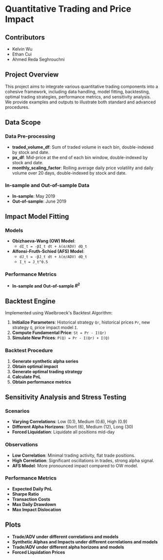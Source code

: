 # Quantitative Trading and Price Impact

## Contributors
- Kelvin Wu
- Ethan Cui
- Ahmed Reda Seghrouchni

## Project Overview
This project aims to integrate various quantitative trading components into a cohesive framework, including data handling, model fitting, backtesting, optimal trading strategies, performance metrics, and sensitivity analysis. We provide examples and outputs to illustrate both standard and advanced procedures.

## Data Scope
### Data Pre-processing
- **traded_volume_df**: Sum of traded volume in each bin, double-indexed by stock and date.
- **px_df**: Mid-price at the end of each bin window, double-indexed by stock and date.
- **monthly_scaling_factor**: Rolling average daily price volatility and daily volume over 20 days, double-indexed by stock and date.

### In-sample and Out-of-sample Data
- **In-sample**: May 2019
- **Out-of-sample**: June 2019

## Impact Model Fitting
### Models
- **Obizhaeva-Wang (OW) Model**: 
    - `dI_t = -βI_t dt + λ(σ/ADV) dQ_t`
- **Alfonsi-Fruth-Schied (AFS) Model**:
    - `dJ_t = -βJ_t dt + λ(σ/ADV) dQ_t`
    - `I_t = J_t^0.5`

### Performance Metrics
- **In-sample and Out-of-sample $R^2$**

## Backtest Engine
Implemented using Waelbroeck's Backtest Algorithm:
1. **Initialize Parameters**: Historical strategy `Qr`, historical prices `Pr`, new strategy `Q`, price impact model `I`.
2. **Compute Fundamental Price**: `St = Pr - I(Qr)`
3. **Simulate New Prices**: `P(Q) = Pr - I(Qr) + I(Q)`

### Backtest Procedure
1. **Generate synthetic alpha series**
2. **Obtain optimal impact**
3. **Generate optimal trading strategy**
4. **Calculate PnL**
5. **Obtain performance metrics**

## Sensitivity Analysis and Stress Testing
### Scenarios
- **Varying Correlations**: Low (0.1), Medium (0.6), High (0.9)
- **Different Alpha Horizons**: Short (6), Medium (12), Long (30)
- **Forced Liquidation**: Liquidate all positions mid-day

### Observations
- **Low Correlation**: Minimal trading activity, flat trade positions.
- **High Correlation**: Significant oscillations in trades, strong alpha signal.
- **AFS Model**: More pronounced impact compared to OW model.

### Performance Metrics
- **Expected Daily PnL**
- **Sharpe Ratio**
- **Transaction Costs**
- **Max Daily Drawdown**
- **Max Impact Dislocation**

## Plots
- **Trade/ADV under different correlations and models**
- **Synthetic Alphas and Impacts under different correlations and models**
- **Trade/ADV under different alpha horizons and models**
- **Forced Liquidation Prices**
